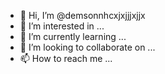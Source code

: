 - 👋 Hi, I’m @demsonnhcxjxjjjxjjx
- 👀 I’m interested in ...
- 🌱 I’m currently learning ...
- 💞️ I’m looking to collaborate on ...
- 📫 How to reach me ...

<!---
demsonnhcxjxjjjxjjx/demsonnhcxjxjjjxjjx is a ✨ special ✨ repository because its `README.md` (this file) appears on your GitHub profile.
You can click the Preview link to take a look at your changes.
--->
